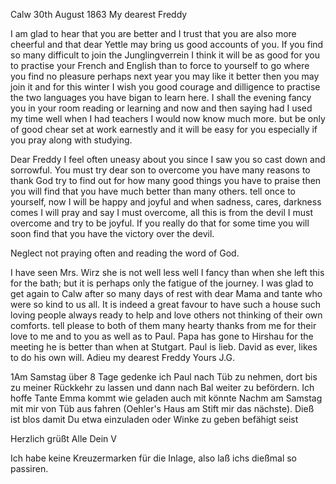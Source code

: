  Calw 30th August 1863
My dearest Freddy

I am glad to hear that you are better and I trust that you are also more cheerful and that dear Yettle may bring us good accounts of you. If you find so many difficult to join the Junglingverrein I think it will be as good for you to practise your French and English than to force to yourself to go where you find no pleasure perhaps next year you may like it better then you may join it and for this winter I wish you good courage and dilligence to practise the two languages you have bigan to learn here. I shall the evening fancy you in your room reading or learning and now and then saying had I used my time well when I had teachers I would now know much more. but be only of good chear set at work earnestly and it will be easy for you especially if you pray along with studying.

Dear Freddy I feel often uneasy about you since I saw you so cast down and sorrowful. You must try dear son to overcome you have many reasons to thank God try to find out for how many good things you have to praise then you will find that you have much better than many others. tell once to yourself, now I will be happy and joyful and when sadness, cares, darkness comes I will pray and say I must overcome, all this is from the devil I must overcome and try to be joyful. If you really do that for some time you will soon find that you have the victory over the devil.

Neglect not praying often and reading the word of God.

I have seen Mrs. Wirz she is not well less well I fancy than when she left this for the bath; but it is perhaps only the fatigue of the journey. 
I was glad to get again to Calw after so many days of rest with dear Mama and tante who were so kind to us all. It is indeed a great favour to have such a house such loving people always ready to help and love others not thinking of their own comforts. tell please to both of them many hearty thanks from me for their love to me and to you as well as to Paul. 
Papa has gone to Hirshau for the meeting he is better than when at Stutgart. Paul is lieb. David as ever, likes to do his own will. Adieu my dearest Freddy
 Yours J.G.


1Am Samstag über 8 Tage gedenke ich Paul nach Tüb zu nehmen, dort bis zu meiner Rückkehr zu lassen und dann nach Bal weiter zu befördern. Ich hoffe Tante Emma kommt wie geladen auch mit könnte Nachm am Samstag mit mir von Tüb aus fahren (Oehler's Haus am Stift mir das nächste). Dieß ist blos damit Du etwa einzuladen oder Winke zu geben befähigt seist

Herzlich grüßt Alle
 Dein V

Ich habe keine Kreuzermarken für die Inlage, also laß ichs dießmal so passiren.
